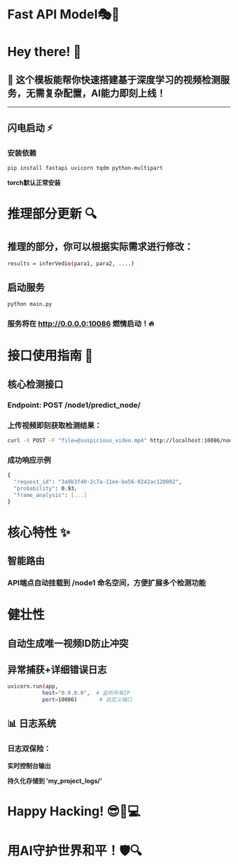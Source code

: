 # Fast API  Model🎭🚀

# Hey there! 👋  

## 🎉 这个模板能帮你快速搭建基于深度学习的视频检测服务，无需复杂配置，AI能力即刻上线！

---

## 闪电启动 ⚡

### 安装依赖
```bash
pip install fastapi uvicorn tqdm python-multipart
```
**torch默认正常安装**

# 推理部分更新 🔍
## 推理的部分，你可以根据实际需求进行修改：
```bash
results = inferVedio(para1, para2, ....)
```

## 启动服务
```bash
python main.py
```

### 服务将在 http://0.0.0.0:10086 燃情启动！🔥

# 接口使用指南 📮
## 核心检测接口
### Endpoint: POST /node1/predict_node/


### 上传视频即刻获取检测结果：
```bash
curl -X POST -F "file=@suspicious_video.mp4" http://localhost:10086/node1/predict_node/
```
### 成功响应示例
```bash
{
  "request_id": "3a9b3f40-2c7a-11ee-be56-0242ac120002",
  "probability": 0.93,
  "frame_analysis": [...] 
}
```

# 核心特性 ✨
## 智能路由
### API端点自动挂载到 /node1 命名空间，方便扩展多个检测功能

# 健壮性

## 自动生成唯一视频ID防止冲突

## 异常捕获+详细错误日志

```bash
uvicorn.run(app, 
           host="0.0.0.0",  # 监听所有IP
           port=10086)       # 自定义端口
 ```
## 📊 日志系统
### 日志双保险：

**实时控制台输出**

**持久化存储到 'my_project_logs/'**


# Happy Hacking! 😎👨💻
# 用AI守护世界和平！🛡️🔍
